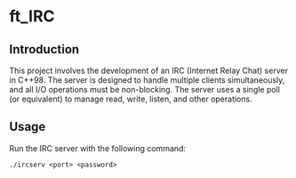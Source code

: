 # ft_IRC

## Introduction
This project involves the development of an IRC (Internet Relay Chat) server in C++98. The server is designed to handle multiple clients simultaneously, and all I/O operations must be non-blocking. The server uses a single poll (or equivalent) to manage read, write, listen, and other operations.

## Usage
Run the IRC server with the following command:
```shell
./ircserv <port> <password>
